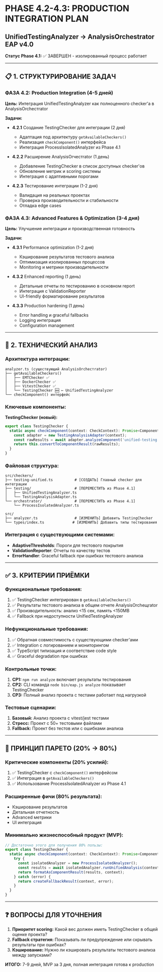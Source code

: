 # PHASE 4.2-4.3: PRODUCTION INTEGRATION PLAN
## UnifiedTestingAnalyzer → AnalysisOrchestrator EAP v4.0

**Статус Phase 4.1:** ✅ ЗАВЕРШЕН - изолированный процесс работает

---

## 📋 1. СТРУКТУРИРОВАНИЕ ЗАДАЧ

### ФАЗА 4.2: Production Integration (4-5 дней)
**Цель:** Интеграция UnifiedTestingAnalyzer как полноценного checker'а в AnalysisOrchестrator

**Задачи:**
- **4.2.1** Создание TestingChecker для интеграции (2 дня)
  * Адаптация под архитектуру `getAvailableCheckers()`
  * Реализация `checkComponent()` интерфейса
  * Интеграция ProcessIsolatedAnalyzer из Phase 4.1

- **4.2.2** Расширение AnalysisOrчестrator (1 день)
  * Добавление TestingChecker в список доступных checker'ов
  * Обновление метрик и scoring системы
  * Интеграция с адаптивными порогами

- **4.2.3** Тестирование интеграции (1-2 дня)
  * Валидация на реальных проектах
  * Проверка производительности и стабильности
  * Отладка edge cases

### ФАЗА 4.3: Advanced Features & Optimization (3-4 дня)
**Цель:** Улучшение интеграции и производственная готовность

**Задачи:**
- **4.3.1** Performance optimization (1-2 дня)
  * Кэширование результатов тестового анализа
  * Оптимизация изолированных процессов
  * Monitoring и метрики производительности

- **4.3.2** Enhanced reporting (1 день)
  * Детальные отчеты по тестированию в основном report
  * Интеграция с ValidationReporter
  * UI-friendly форматирование результатов

- **4.3.3** Production hardening (1 день)
  * Error handling и graceful fallbacks
  * Logging интеграция
  * Configuration management

---

## 🔧 2. ТЕХНИЧЕСКИЙ АНАЛИЗ

### Архитектура интеграции:
```
analyzer.ts (существующий AnalysisOrchестrator)
├── getAvailableCheckers()
│   ├── EMTChecker ✅
│   ├── DockerChecker ✅
│   ├── VitestChecker ✅
│   └── TestingChecker 🆕 ← UnifiedTestingAnalyzer
└── checkComponent() интерфейс
```

### Ключевые компоненты:

**TestingChecker (новый):**
```typescript
export class TestingChecker {
  static async checkComponent(context: CheckContext): Promise<ComponentResult> {
    const adapter = new TestingAnalysisAdapter(context);
    const rawResults = await adapter.analyzeComponent('unified-testing', context);
    return this.convertToComponentResult(rawResults);
  }
}
```

### Файловая структура:
```
src/checkers/
├── testing-unified.ts          # [СОЗДАТЬ] Главный checker для интеграции
├── testing/                    # [ПЕРЕМЕСТИТЬ из Phase 4.1]
│   ├── UnifiedTestingAnalyzer.ts
│   └── TestingAnalysisAdapter.ts
└── orchestrator/               # [ПЕРЕМЕСТИТЬ из Phase 4.1]
    └── ProcessIsolatedAnalyzer.ts

src/
├── analyzer.ts                 # [ИЗМЕНИТЬ] Добавить TestingChecker
└── types/index.ts             # [ИЗМЕНИТЬ] Добавить типы тестирования
```

### Интеграция с существующими системами:
- **AdaptiveThresholds**: Пороги для тестового покрытия
- **ValidationReporter**: Отчеты по качеству тестов
- **ErrorHandler**: Graceful fallback при ошибках тестового анализа

---

## ✅ 3. КРИТЕРИИ ПРИЁМКИ

### Функциональные требования:
1. ✅ TestingChecker интегрирован в `getAvailableCheckers()`
2. ✅ Результаты тестового анализа в общем отчете AnalysisOrchещrator
3. ✅ Производительность: анализ <15 сек, память <150MB
4. ✅ Fallback при недоступности UnifiedTestingAnalyzer

### Нефункциональные требования:
1. ✅ Обратная совместимость с существующими checker'ами
2. ✅ Integration с логированием и мониторингом
3. ✅ TypeScript типизация и соответствие code style
4. ✅ Graceful degradation при ошибках

### Контрольные точки:
1. **CP1:** `npm run analyze` включает результаты тестирования
2. **CP2:** CLI команда `node bin/eap.js analyze` показывает TestingChecker
3. **CP3:** Полный анализ проекта с тестами работает под нагрузкой

### Тестовые сценарии:
1. **Базовый:** Анализ проекта с vitest/jest тестами
2. **Стресс:** Проект с 50+ тестовыми файлами
3. **Fallback:** Проект без тестов или с ошибками анализа

---

## 🎯 ПРИНЦИП ПАРЕТО (20% → 80%)

### Критические компоненты (20% усилий):
1. ✅ TestingChecker с `checkComponent()` интерфейсом
2. ✅ Интеграция в `getAvailableCheckers()`
3. ✅ Использование ProcessIsolatedAnalyzer из Phase 4.1

### Расширенные фичи (80% результата):
- Кэширование результатов
- Детальная отчетность
- Advanced метрики
- UI интеграция

### Минимально жизнеспособный продукт (MVP):
```typescript
// Достаточно этого для получения 80% пользы:
export class TestingChecker {
  static async checkComponent(context: CheckContext): Promise<ComponentResult> {
    try {
      const isolatedAnalyzer = new ProcessIsolatedAnalyzer();
      const results = await isolatedAnalyzer.runUnifiedAnalysis(context);
      return formatAsComponentResult(results, context);
    } catch (error) {
      return createFallbackResult(context, error);
    }
  }
}
```

---

## ❓ ВОПРОСЫ ДЛЯ УТОЧНЕНИЯ

1. **Приоритет scoring:** Какой вес должен иметь TestingChecker в общей оценке проекта?
2. **Fallback стратегия:** Показывать ли предупреждение или скрывать результаты при ошибках?
3. **Кэширование:** Нужно ли кэшировать результаты тестового анализа между запусками?

**ИТОГО:** 7-9 дней, MVP за 3 дня, полная интеграция готова к production
